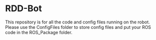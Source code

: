 # RDD-Bot

This repository is for all the code and config files running on the robot.
Please use the ConfigFiles folder to store config files and put your ROS code in the ROS_Package folder.
